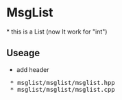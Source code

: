 <h1> MsgList </h1>
 * this is a List (now It work for "int")

<h2> Useage </h2>

 * add header
<pre>
 * msglist/msglist/msglist.hpp
 * msglist/msglist/msglist.cpp
</pre>
